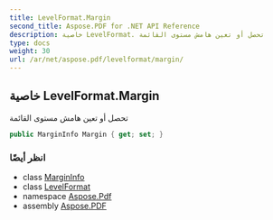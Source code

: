 ```yaml
---
title: LevelFormat.Margin
second_title: Aspose.PDF for .NET API Reference
description: خاصية LevelFormat. تحصل أو تعين هامش مستوى القائمة
type: docs
weight: 30
url: /ar/net/aspose.pdf/levelformat/margin/
---
```

## خاصية LevelFormat.Margin

تحصل أو تعين هامش مستوى القائمة

```csharp
public MarginInfo Margin { get; set; }
```

### انظر أيضًا

* class [MarginInfo](../../margininfo/)
* class [LevelFormat](../)
* namespace [Aspose.Pdf](../../../aspose.pdf/)
* assembly [Aspose.PDF](../../../)
